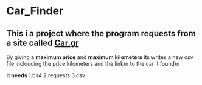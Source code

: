 # Car_Finder

## This i a project where the program requests from a site called [Car.gr](https://www.car.gr/latest/)

By giving a **maximum price** and **maximum kilometers** its writes a new csv file inclouding the price kilometers and the link\n
to the car it found\n

**It needs**
1.bs4
2.requests
3.csv
